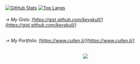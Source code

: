 <!--
Stat chart: https://github.com/anuraghazra/github-readme-stats
-->
[![GitHub Stats](https://github-readme-stats.vercel.app/api?username=keyskull\&rank_icon=github\&theme=gruvbox&show=reviews,discussions_started,discussions_answered,prs_merged,prs_merged_percentage)](https://www.cullen.li/) [![Top Langs](https://github-readme-stats.vercel.app/api/top-langs/?username=keyskull&layout=compact&langs_count=12&theme=gruvbox)](https://www.cullen.li/) 




###### -> My Gists: [https://gist.github.com/keyskull/](https://gist.github.com/keyskull/)
###### -> My Portfolio: [https://www.cullen.li/](https://www.cullen.li/)

<div align="center"> <img src="https://profile-counter.glitch.me/keyskull/count.svg" /></div>

<!--
**keyskull/keyskull** is a ✨ _special_ ✨ repository because its `README.md` (this file) appears on your GitHub profile.


Here are some ideas to get you started:

- 🔭 I’m currently working on ...
- 🌱 I’m currently learning ...
- 👯 I’m looking to collaborate on ...
- 🤔 I’m looking for help with ...
- 💬 Ask me about ...
- 📫 How to reach me: ...
- 😄 Pronouns: ...
- ⚡ Fun fact: ...
-->
